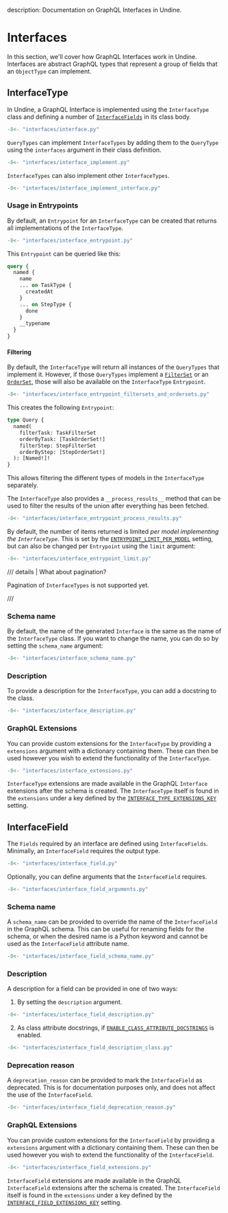 description: Documentation on GraphQL Interfaces in Undine.

# Interfaces

In this section, we'll cover how GraphQL Interfaces work in Undine.
Interfaces are abstract GraphQL types that represent a group of fields
that an `ObjectType` can implement.

## InterfaceType

In Undine, a GraphQL Interface is implemented using the `InterfaceType` class
and defining a number of [`InterfaceFields`](#interfacefield) in its class body.

```python
-8<- "interfaces/interface.py"
```

`QueryTypes` can implement `InterfaceTypes` by adding them to the `QueryType` using
the `interfaces` argument in their class definition.

```python
-8<- "interfaces/interface_implement.py"
```

`InterfaceTypes` can also implement other `InterfaceTypes`.

```python
-8<- "interfaces/interface_implement_interface.py"
```

### Usage in Entrypoints

By default, an `Entrypoint` for an `InterfaceType` can be created that returns
all implementations of the `InterfaceType`.

```python
-8<- "interfaces/interface_entrypoint.py"
```

This `Entrypoint` can be queried like this:

```graphql
query {
  named {
    name
    ... on TaskType {
      createdAt
    }
    ... on StepType {
      done
    }
    __typename
  }
}
```

#### Filtering

By default, the `InterfaceType` will return all instances of the `QueryTypes` that implement it.
However, if those `QueryTypes` implement a [`FilterSet`](filtering.md#filterset) or an
[`OrderSet`](ordering.md#orderset), those will also be available on the `InterfaceType` `Entrypoint`.

```python
-8<- "interfaces/interface_entrypoint_filtersets_and_ordersets.py"
```

This creates the following `Entrypoint`:

```graphql
type Query {
  named(
    filterTask: TaskFilterSet
    orderByTask: [TaskOrderSet!]
    filterStep: StepFilterSet
    orderByStep: [StepOrderSet!]
  ): [Named!]!
}
```

This allows filtering the different types of models in the `InterfaceType` separately.

The `InterfaceType` also provides a `__process_results__` method that can be used to filter the
results of the union after everything has been fetched.

```python
-8<- "interfaces/interface_entrypoint_process_results.py"
```

By default, the number of items returned is limited _per model implementing the `InterfaceType`_.
This is set by the [`ENTRYPOINT_LIMIT_PER_MODEL`](settings.md#entrypoint_limit_per_model) setting,
but can also be changed per `Entrypoint` using the `limit` argument:

```python
-8<- "interfaces/interface_entrypoint_limit.py"
```

/// details | What about pagination?

Pagination of `InterfaceTypes` is not supported yet.

///

### Schema name

By default, the name of the generated `Interface` is the same as the name of the `InterfaceType` class.
If you want to change the name, you can do so by setting the `schema_name` argument:

```python
-8<- "interfaces/interface_schema_name.py"
```

### Description

To provide a description for the `InterfaceType`, you can add a docstring to the class.

```python
-8<- "interfaces/interface_description.py"
```

### GraphQL Extensions

You can provide custom extensions for the `InterfaceType` by providing a
`extensions` argument with a dictionary containing them. These can then be used
however you wish to extend the functionality of the `InterfaceType`.

```python
-8<- "interfaces/interface_extensions.py"
```

`InterfaceType` extensions are made available in the GraphQL `Interface` extensions
after the schema is created. The `InterfaceType` itself is found in the `extensions`
under a key defined by the [`INTERFACE_TYPE_EXTENSIONS_KEY`](settings.md#interface_type_extensions_key)
setting.

## InterfaceField

The `Fields` required by an interface are defined using `InterfaceFields`.
Minimally, an `InterfaceField` requires the output type.

```python
-8<- "interfaces/interface_field.py"
```

Optionally, you can define arguments that the `InterfaceField` requires.

```python
-8<- "interfaces/interface_field_arguments.py"
```

### Schema name

A `schema_name` can be provided to override the name of the `InterfaceField` in the GraphQL schema.
This can be useful for renaming fields for the schema, or when the desired name is a Python keyword
and cannot be used as the `InterfaceField` attribute name.

```python hl_lines="13"
-8<- "interfaces/interface_field_schema_name.py"
```

### Description

A description for a field can be provided in one of two ways:

1) By setting the `description` argument.

```python
-8<- "interfaces/interface_field_description.py"
```

2) As class attribute docstrings, if [`ENABLE_CLASS_ATTRIBUTE_DOCSTRINGS`](settings.md#enable_class_attribute_docstrings) is enabled.

```python
-8<- "interfaces/interface_field_description_class.py"
```

### Deprecation reason

A `deprecation_reason` can be provided to mark the `InterfaceField` as deprecated.
This is for documentation purposes only, and does not affect the use of the `InterfaceField`.

```python hl_lines="13"
-8<- "interfaces/interface_field_deprecation_reason.py"
```

### GraphQL Extensions

You can provide custom extensions for the `InterfaceField` by providing a
`extensions` argument with a dictionary containing them. These can then be used
however you wish to extend the functionality of the `InterfaceField`.

```python
-8<- "interfaces/interface_field_extensions.py"
```

`InterfaceField` extensions are made available in the GraphQL `InterfaceField` extensions
after the schema is created. The `InterfaceField` itself is found in the `extensions`
under a key defined by the [`INTERFACE_FIELD_EXTENSIONS_KEY`](settings.md#interface_field_extensions_key)
setting.
